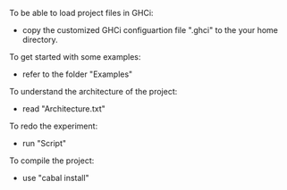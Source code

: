 To be able to load project files in GHCi:

* copy the customized GHCi configuartion file ".ghci" to the your home directory.

To get started with some examples:

* refer to the folder "Examples"

To understand the architecture of the project:

* read "Architecture.txt"

To redo the experiment:

*  run "Script"

To compile the project:

* use "cabal install"
